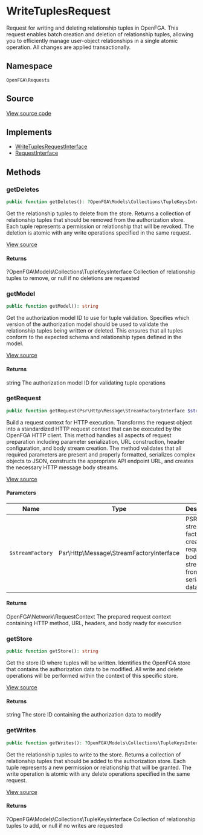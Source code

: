 # WriteTuplesRequest

Request for writing and deleting relationship tuples in OpenFGA. This request enables batch creation and deletion of relationship tuples, allowing you to efficiently manage user-object relationships in a single atomic operation. All changes are applied transactionally.

## Namespace
`OpenFGA\Requests`

## Source
[View source code](https://github.com/evansims/openfga-php/blob/main/src/Requests/WriteTuplesRequest.php)

## Implements
* [WriteTuplesRequestInterface](WriteTuplesRequestInterface.md)
* [RequestInterface](RequestInterface.md)



## Methods
### getDeletes


```php
public function getDeletes(): ?OpenFGA\Models\Collections\TupleKeysInterface
```

Get the relationship tuples to delete from the store. Returns a collection of relationship tuples that should be removed from the authorization store. Each tuple represents a permission or relationship that will be revoked. The deletion is atomic with any write operations specified in the same request.

[View source](https://github.com/evansims/openfga-php/blob/main/src/Requests/WriteTuplesRequest.php#L61)


#### Returns
?OpenFGA\Models\Collections\TupleKeysInterface
 Collection of relationship tuples to remove, or null if no deletions are requested

### getModel


```php
public function getModel(): string
```

Get the authorization model ID to use for tuple validation. Specifies which version of the authorization model should be used to validate the relationship tuples being written or deleted. This ensures that all tuples conform to the expected schema and relationship types defined in the model.

[View source](https://github.com/evansims/openfga-php/blob/main/src/Requests/WriteTuplesRequest.php#L70)


#### Returns
string
 The authorization model ID for validating tuple operations

### getRequest


```php
public function getRequest(Psr\Http\Message\StreamFactoryInterface $streamFactory): OpenFGA\Network\RequestContext
```

Build a request context for HTTP execution. Transforms the request object into a standardized HTTP request context that can be executed by the OpenFGA HTTP client. This method handles all aspects of request preparation including parameter serialization, URL construction, header configuration, and body stream creation. The method validates that all required parameters are present and properly formatted, serializes complex objects to JSON, constructs the appropriate API endpoint URL, and creates the necessary HTTP message body streams.

[View source](https://github.com/evansims/openfga-php/blob/main/src/Requests/WriteTuplesRequest.php#L81)

#### Parameters
| Name | Type | Description |
|------|------|-------------|
| `$streamFactory` | Psr\Http\Message\StreamFactoryInterface | PSR-7 stream factory for creating request body streams from serialized data |

#### Returns
OpenFGA\Network\RequestContext
 The prepared request context containing HTTP method, URL, headers, and body ready for execution

### getStore


```php
public function getStore(): string
```

Get the store ID where tuples will be written. Identifies the OpenFGA store that contains the authorization data to be modified. All write and delete operations will be performed within the context of this specific store.

[View source](https://github.com/evansims/openfga-php/blob/main/src/Requests/WriteTuplesRequest.php#L102)


#### Returns
string
 The store ID containing the authorization data to modify

### getWrites


```php
public function getWrites(): ?OpenFGA\Models\Collections\TupleKeysInterface
```

Get the relationship tuples to write to the store. Returns a collection of relationship tuples that should be added to the authorization store. Each tuple represents a new permission or relationship that will be granted. The write operation is atomic with any delete operations specified in the same request.

[View source](https://github.com/evansims/openfga-php/blob/main/src/Requests/WriteTuplesRequest.php#L111)


#### Returns
?OpenFGA\Models\Collections\TupleKeysInterface
 Collection of relationship tuples to add, or null if no writes are requested

